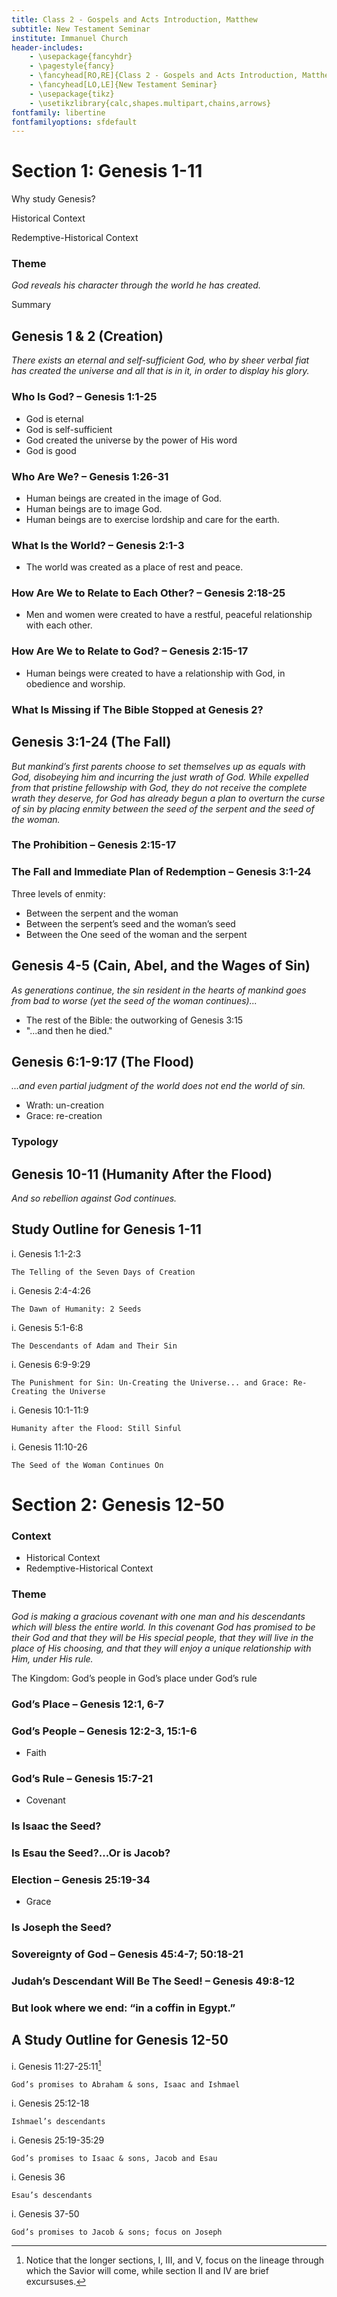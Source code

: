 ```yaml
---
title: Class 2 - Gospels and Acts Introduction, Matthew
subtitle: New Testament Seminar
institute: Immanuel Church
header-includes:
    - \usepackage{fancyhdr}
    - \pagestyle{fancy}
    - \fancyhead[RO,RE]{Class 2 - Gospels and Acts Introduction, Matthew}
    - \fancyhead[LO,LE]{New Testament Seminar}
    - \usepackage{tikz}
    - \usetikzlibrary{calc,shapes.multipart,chains,arrows}
fontfamily: libertine
fontfamilyoptions: sfdefault
---
```


# Section 1: Genesis 1-11

Why study Genesis?

Historical Context

Redemptive-Historical Context

### Theme

_God reveals his character through the world he has created._

Summary

## Genesis 1 & 2 (Creation)

_There exists an eternal and self-sufficient God, who by sheer verbal fiat has created the universe and all that is in it, in order to display his glory._

### Who Is God? – Genesis 1:1-25

- God is eternal
- God is self-sufficient
- God created the universe by the power of His word
- God is good

### Who Are We? – Genesis 1:26-31

- Human beings are created in the image of God.
- Human beings are to image God.
- Human beings are to exercise lordship and care for the earth.

### What Is the World? – Genesis 2:1-3

- The world was created as a place of rest and peace.

### How Are We to Relate to Each Other? – Genesis 2:18-25

- Men and women were created to have a restful, peaceful relationship with each other.

### How Are We to Relate to God? – Genesis 2:15-17

- Human beings were created to have a relationship with God, in obedience and worship.

### What Is Missing if The Bible Stopped at Genesis 2?

## Genesis 3:1-24 (The Fall)

_But mankind’s first parents choose to set themselves up as equals with God, disobeying him and incurring the just wrath of God.  While expelled from that pristine fellowship with God, they do not receive the complete wrath they deserve, for God has already begun a plan to overturn the curse of sin by placing enmity between the seed of the serpent and the seed of the woman._

### The Prohibition – Genesis 2:15-17

### The Fall and Immediate Plan of Redemption – Genesis 3:1-24

Three levels of enmity:

- Between the serpent and the woman
- Between the serpent’s seed and the woman’s seed
- Between the One seed of the woman and the serpent

## Genesis 4-5 (Cain, Abel, and the Wages of Sin)

_As generations continue, the sin resident in the hearts of mankind goes from bad to worse (yet the seed of the woman continues)..._

- The rest of the Bible: the outworking of Genesis 3:15
- "...and then he died."

## Genesis 6:1-9:17 (The Flood)

_...and even partial judgment of the world does not end the world of sin._

- Wrath: un-creation
- Grace: re-creation

### Typology

## Genesis 10-11 (Humanity After the Flood)

_And so rebellion against God continues._

## Study Outline for Genesis 1-11

i. Genesis 1:1-2:3

    The Telling of the Seven Days of Creation

i. Genesis 2:4-4:26

    The Dawn of Humanity: 2 Seeds

i. Genesis 5:1-6:8

    The Descendants of Adam and Their Sin

i. Genesis 6:9-9:29

    The Punishment for Sin: Un-Creating the Universe... and Grace: Re-Creating the Universe

i. Genesis 10:1-11:9

    Humanity after the Flood: Still Sinful

i. Genesis 11:10-26

    The Seed of the Woman Continues On

# Section 2: Genesis 12-50

### Context

- Historical Context
- Redemptive-Historical Context

### Theme

_God is making a gracious covenant with one man and his descendants which will bless the entire world.  In this covenant God has promised to be their God and that they will be His special people, that they will live in the place of His choosing, and that they will enjoy a unique relationship with Him, under His rule._

The Kingdom: God’s people in God’s place under God’s rule

### God’s Place – Genesis 12:1, 6-7

### God’s People – Genesis 12:2-3, 15:1-6

- Faith

### God’s Rule – Genesis 15:7-21

- Covenant

### Is Isaac the Seed?

### Is Esau the Seed?...Or is Jacob?

### Election – Genesis 25:19-34

- Grace

### Is Joseph the Seed?

### Sovereignty of God – Genesis 45:4-7; 50:18-21

### Judah’s Descendant Will Be The Seed! – Genesis 49:8-12

### But look where we end: “in a coffin in Egypt.”

## A Study Outline for Genesis 12-50

i. Genesis 11:27-25:11[^1]

    God’s promises to Abraham & sons, Isaac and Ishmael

i. Genesis 25:12-18

    Ishmael’s descendants

i. Genesis 25:19-35:29

    God’s promises to Isaac & sons, Jacob and Esau

i. Genesis 36

    Esau’s descendants

i. Genesis 37-50

    God’s promises to Jacob & sons; focus on Joseph

[^1]: Notice that the longer sections, I, III, and V, focus on the lineage through which the Savior will come, while section II and IV are brief excursuses.
